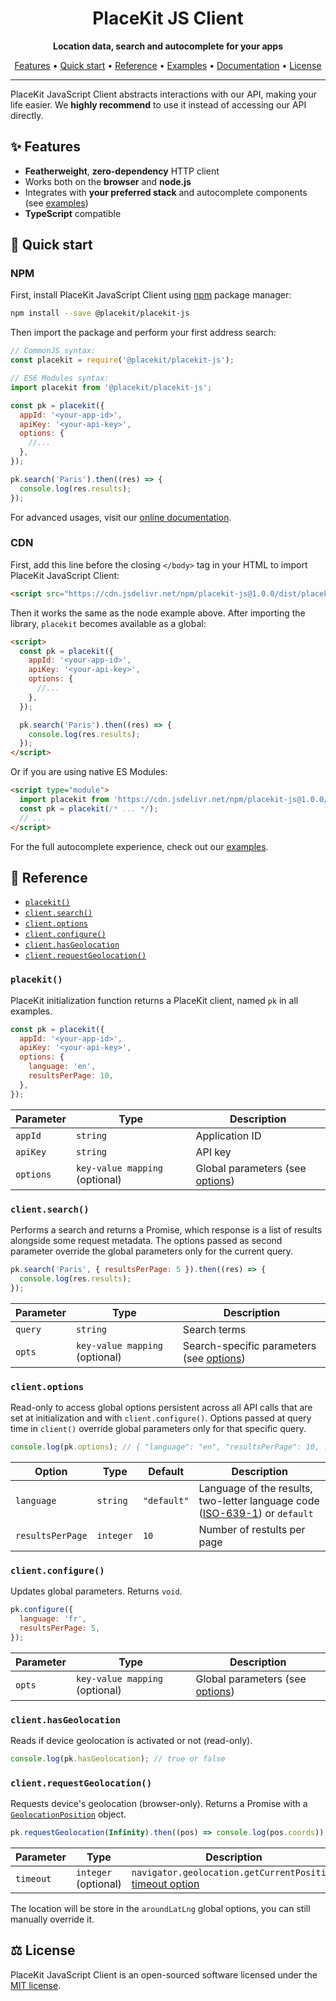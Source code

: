 <h1 align="center">
  PlaceKit JS Client
</h1>

<p align="center">
  <b>Location data, search and autocomplete for your apps</b>
</p>

<p align="center">
  <a href="#-features">Features</a> • 
  <a href="#-quick-start">Quick start</a> • 
  <a href="#-reference">Reference</a> • 
  <a href="./examples">Examples</a> • 
  <a href="https://placekit.io/docs">Documentation</a> • 
  <a href="#%EF%B8%8F-license">License</a>
</p>

---

PlaceKit JavaScript Client abstracts interactions with our API, making your life easier. We **highly recommend** to use it instead of accessing our API directly.

## ✨ Features

- **Featherweight**, **zero-dependency** HTTP client
- Works both on the **browser** and **node.js**
- Integrates with **your preferred stack** and autocomplete components (see [examples](./examples))
- **TypeScript** compatible

## 🎯 Quick start

### NPM

First, install PlaceKit JavaScript Client using [npm](https://docs.npmjs.com/getting-started) package manager:

```sh
npm install --save @placekit/placekit-js
```

Then import the package and perform your first address search:

```js
// CommonJS syntax:
const placekit = require('@placekit/placekit-js');

// ES6 Modules syntax:
import placekit from '@placekit/placekit-js';

const pk = placekit({
  appId: '<your-app-id>',
  apiKey: '<your-api-key>',
  options: {
    //...
  },
});

pk.search('Paris').then((res) => {
  console.log(res.results);
});
```

For advanced usages, visit our [online documentation](https://placekit.io/docs).

### CDN

First, add this line before the closing `</body>` tag in your HTML to import PlaceKit JavaScript Client:

```html
<script src="https://cdn.jsdelivr.net/npm/placekit-js@1.0.0/dist/placekit.umd.js"></script>
```

Then it works the same as the node example above.
After importing the library, `placekit` becomes available as a global:

```html
<script>
  const pk = placekit({
    appId: '<your-app-id>',
    apiKey: '<your-api-key>',
    options: {
      //...
    },
  });

  pk.search('Paris').then((res) => {
    console.log(res.results);
  });
</script>
```

Or if you are using native ES Modules:

```html
<script type="module">
  import placekit from 'https://cdn.jsdelivr.net/npm/placekit-js@1.0.0/dist/placekit.esm.js';
  const pk = placekit(/* ... */);
  // ...
</script>
```

For the full autocomplete experience, check out our [examples](./examples).

## 🧰 Reference

- [`placekit()`](#placekit)
- [`client.search()`](#clientsearch)
- [`client.options`](#clientoptions)
- [`client.configure()`](#clientconfigure)
- [`client.hasGeolocation`](#clienthasGeolocation)
- [`client.requestGeolocation()`](#clientrequestGeolocation)

### `placekit()`

PlaceKit initialization function returns a PlaceKit client, named `pk` in all examples.

```js
const pk = placekit({
  appId: '<your-app-id>',
  apiKey: '<your-api-key>',
  options: {
    language: 'en',
    resultsPerPage: 10,
  },
});
```

| Parameter | Type | Description |
| --- | --- | --- |
| `appId` | `string` | Application ID |
| `apiKey` | `string` | API key |
| `options` | `key-value mapping` (optional) | Global parameters (see [options](#clientoptions)) |

### `client.search()`

Performs a search and returns a Promise, which response is a list of results alongside some request metadata.
The options passed as second parameter override the global parameters only for the current query.

```js
pk.search('Paris', { resultsPerPage: 5 }).then((res) => {
  console.log(res.results);
});
```

| Parameter | Type | Description |
| --- | --- | --- |
| `query` | `string` | Search terms |
| `opts` | `key-value mapping` (optional) | Search-specific parameters (see [options](#clientoptions)) |

### `client.options`

Read-only to access global options persistent across all API calls that are set at initialization and with `client.configure()`.
Options passed at query time in `client()` override global parameters only for that specific query.

```js
console.log(pk.options); // { "language": "en", "resultsPerPage": 10, ... }
```

| Option | Type | Default | Description |
| --- | --- | --- | --- |
| `language` | `string` | `"default"` | Language of the results, two-letter language code ([ISO-639-1](https://www.google.com/search?client=safari&rls=en&q=iso-639-1&ie=UTF-8&oe=UTF-8)) or `default` |
| `resultsPerPage` | `integer` | `10` | Number of restults per page |

### `client.configure()`

Updates global parameters. Returns `void`.

```js
pk.configure({
  language: 'fr',
  resultsPerPage: 5,
});
```

| Parameter | Type | Description |
| --- | --- | --- |
| `opts` | `key-value mapping` (optional) | Global parameters (see [options](#clientoptions)) |

### `client.hasGeolocation`

Reads if device geolocation is activated or not (read-only).

```js
console.log(pk.hasGeolocation); // true or false
```

### `client.requestGeolocation()`

Requests device's geolocation (browser-only). Returns a Promise with a [`GeolocationPosition`](https://developer.mozilla.org/en-US/docs/Web/API/GeolocationPosition) object.

```js
pk.requestGeolocation(Infinity).then((pos) => console.log(pos.coords));
```

| Parameter | Type | Description |
| --- | --- | --- |
| `timeout` | `integer` (optional) | `navigator.geolocation.getCurrentPosition` [timeout option](https://developer.mozilla.org/en-US/docs/Web/API/Geolocation/getCurrentPosition) |

The location will be store in the `aroundLatLng` global options, you can still manually override it.

## ⚖️ License

PlaceKit JavaScript Client is an open-sourced software licensed under the [MIT license](./LICENSE).
